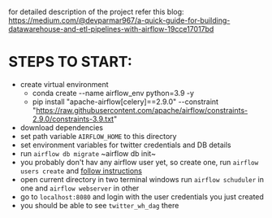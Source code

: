 for detailed description of the project refer this blog: https://medium.com/@devparmar967/a-quick-guide-for-building-datawarehouse-and-etl-pipelines-with-airflow-19cce17017bd


# STEPS TO START:

- create virtual environment
  - conda create --name airflow_env python=3.9 -y
  - pip install "apache-airflow[celery]==2.9.0" --constraint "https://raw.githubusercontent.com/apache/airflow/constraints-2.9.0/constraints-3.9.txt"
- download dependencies
- set path variable `AIRFLOW_HOME` to this directory
- set environment variables for twitter credentials and DB details
- run `airflow db migrate` ~airflow db init~
- you probably don't hav any airflow user yet, so create one, run `airflow users create` and [follow instructions](https://airflow.apache.org/docs/apache-airflow/2.9.0/start.html)
- open current directory in two terminal windows run `airflow schuduler` in one and `airflow webserver` in other
- go to `localhost:8080` and login with the user credentials you just created
- you should be able to see `twitter_wh_dag` there
